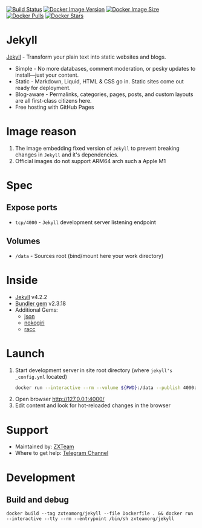 [![Build Status](https://github.com/zxteamorg/docker.jekyll/actions/workflows/build.yml/badge.svg)](https://github.com/zxteamorg/docker.jekyll/actions/workflows/build.yml)
[![Docker Image Version](https://img.shields.io/docker/v/zxteamorg/jekyll?sort=date&label=Version)](https://hub.docker.com/r/zxteamorg/jekyll/tags)
[![Docker Image Size](https://img.shields.io/docker/image-size/zxteamorg/jekyll?label=Image%20Size)](https://hub.docker.com/r/zxteamorg/jekyll/tags)
[![Docker Pulls](https://img.shields.io/docker/pulls/zxteamorg/jekyll?label=Image%20Pulls)](https://hub.docker.com/r/zxteamorg/jekyll)
[![Docker Stars](https://img.shields.io/docker/stars/zxteamorg/jekyll?label=Image%20Stars)](https://hub.docker.com/r/zxteamorg/jekyll)

# Jekyll

[Jekyll](https://jekyllrb.com/) - Transform your plain text into static websites and blogs.

* Simple - No more databases, comment moderation, or pesky updates to install—just your content.
* Static - Markdown, Liquid, HTML & CSS go in. Static sites come out ready for deployment.
* Blog-aware - Permalinks, categories, pages, posts, and custom layouts are all first-class citizens here.
* Free hosting with GitHub Pages

# Image reason

1. The image embedding fixed version of `Jekyll` to prevent breaking changes in `Jekyll` and it's dependencies.
1. Official images do not support ARM64 arch such a Apple M1


# Spec

## Expose ports

* `tcp/4000` - `Jekyll` development server listening endpoint


## Volumes

* `/data` - Sources root (bind/mount here your work directory)


# Inside

* [Jekyll](https://jekyllrb.com/) v4.2.2
* [Bundler gem](https://rubygems.org/gems/bundler) v2.3.18
* Additional Gems:
	* [json](https://rubygems.org/gems/json)
	* [nokogiri](https://rubygems.org/gems/nokogiri)
	* [racc](https://rubygems.org/gems/racc)


# Launch
1. Start development server in site root directory (where `jekyll's _config.yml` located)
	```bash
	docker run --interactive --rm --volume ${PWD}:/data --publish 4000:4000 zxteamorg/jekyll
	```
1. Open browser http://127.0.0.1:4000/
1. Edit content and look for hot-reloaded changes in the browser


# Support

* Maintained by: [ZXTeam](https://zxteam.org)
* Where to get help: [Telegram Channel](https://t.me/zxteamorg)


# Development
## Build and debug
```shell
docker build --tag zxteamorg/jekyll --file Dockerfile . && docker run --interactive --tty --rm --entrypoint /bin/sh zxteamorg/jekyll
```